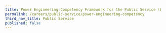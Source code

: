 ```yaml
---
title: Power Engineering Competency Framework for the Public Service (WIP)
permalink: /careers/public-service/power-engineering-competency
third_nav_title: Public Service
published: false
---
```


